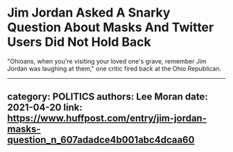 # Jim Jordan Asked A Snarky Question About Masks And Twitter Users Did Not Hold Back

"Ohioans, when you're visiting your loved one's grave, remember Jim Jordan was laughing at them," one critic fired back at the Ohio Republican.

---
category: POLITICS
authors: Lee Moran
date: 2021-04-20
link: https://www.huffpost.com/entry/jim-jordan-masks-question_n_607adadce4b001abc4dcaa60
---

